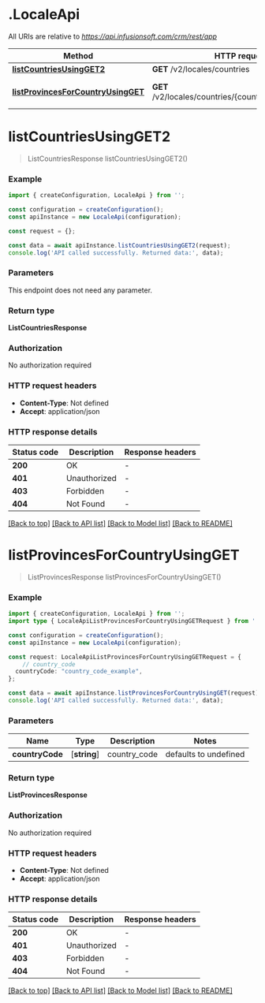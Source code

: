 # .LocaleApi

All URIs are relative to *https://api.infusionsoft.com/crm/rest/app*

Method | HTTP request | Description
------------- | ------------- | -------------
[**listCountriesUsingGET2**](LocaleApi.md#listCountriesUsingGET2) | **GET** /v2/locales/countries | List Countries
[**listProvincesForCountryUsingGET**](LocaleApi.md#listProvincesForCountryUsingGET) | **GET** /v2/locales/countries/{country_code}/provinces | List a Country\&#39;s Provinces


# **listCountriesUsingGET2**
> ListCountriesResponse listCountriesUsingGET2()


### Example


```typescript
import { createConfiguration, LocaleApi } from '';

const configuration = createConfiguration();
const apiInstance = new LocaleApi(configuration);

const request = {};

const data = await apiInstance.listCountriesUsingGET2(request);
console.log('API called successfully. Returned data:', data);
```


### Parameters
This endpoint does not need any parameter.


### Return type

**ListCountriesResponse**

### Authorization

No authorization required

### HTTP request headers

 - **Content-Type**: Not defined
 - **Accept**: application/json


### HTTP response details
| Status code | Description | Response headers |
|-------------|-------------|------------------|
**200** | OK |  -  |
**401** | Unauthorized |  -  |
**403** | Forbidden |  -  |
**404** | Not Found |  -  |

[[Back to top]](#) [[Back to API list]](README.md#documentation-for-api-endpoints) [[Back to Model list]](README.md#documentation-for-models) [[Back to README]](README.md)

# **listProvincesForCountryUsingGET**
> ListProvincesResponse listProvincesForCountryUsingGET()


### Example


```typescript
import { createConfiguration, LocaleApi } from '';
import type { LocaleApiListProvincesForCountryUsingGETRequest } from '';

const configuration = createConfiguration();
const apiInstance = new LocaleApi(configuration);

const request: LocaleApiListProvincesForCountryUsingGETRequest = {
    // country_code
  countryCode: "country_code_example",
};

const data = await apiInstance.listProvincesForCountryUsingGET(request);
console.log('API called successfully. Returned data:', data);
```


### Parameters

Name | Type | Description  | Notes
------------- | ------------- | ------------- | -------------
 **countryCode** | [**string**] | country_code | defaults to undefined


### Return type

**ListProvincesResponse**

### Authorization

No authorization required

### HTTP request headers

 - **Content-Type**: Not defined
 - **Accept**: application/json


### HTTP response details
| Status code | Description | Response headers |
|-------------|-------------|------------------|
**200** | OK |  -  |
**401** | Unauthorized |  -  |
**403** | Forbidden |  -  |
**404** | Not Found |  -  |

[[Back to top]](#) [[Back to API list]](README.md#documentation-for-api-endpoints) [[Back to Model list]](README.md#documentation-for-models) [[Back to README]](README.md)


